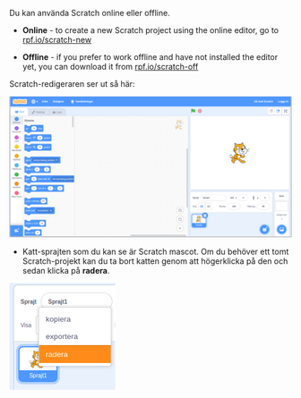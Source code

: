 Du kan använda Scratch online eller offline.

+ **Online** - to create a new Scratch project using the online editor, go to <a href="https://rpf.io/scratch-new" target="_blank">rpf.io/scratch-new</a>

+ **Offline** - if you prefer to work offline and have not installed the editor yet, you can download it from <a href="https://rpf.io/scratch-off" target="_blank">rpf.io/scratch-off</a>

Scratch-redigeraren ser ut så här:

![skärmdump](images/scratch-editor.png)

+ Katt-sprajten som du kan se är Scratch mascot. Om du behöver ett tomt Scratch-projekt kan du ta bort katten genom att högerklicka på den och sedan klicka på **radera**.

![skärmdump](images/delete.png)